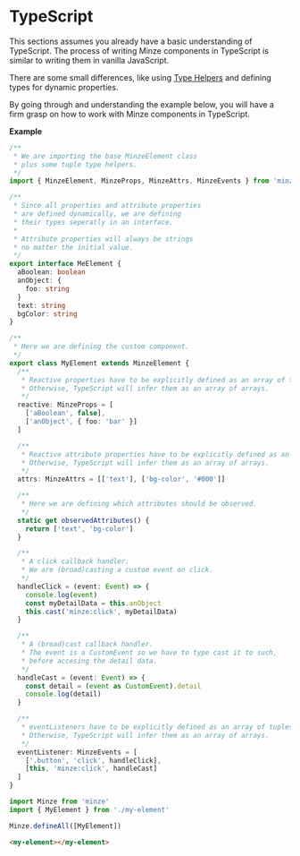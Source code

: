 # TypeScript

This sections assumes you already have a basic understanding of TypeScript. The process of writing Minze components in TypeScript is similar to writing them in vanilla JavaScript.

There are some small differences, like using [Type Helpers](/api/#type-helpers) and defining types for dynamic properties.

By going through and understanding the example below, you will have a firm grasp on how to work with Minze components in TypeScript.

**Example**

```ts
/**
 * We are importing the base MinzeElement class
 * plus some tuple type helpers.
 */
import { MinzeElement, MinzeProps, MinzeAttrs, MinzeEvents } from 'minze'

/**
 * Since all properties and attribute properties
 * are defined dynamically, we are defining
 * their types seperatly in an interface.
 *
 * Attribute properties will always be strings
 * no matter the initial value.
 */
export interface MeElement {
  aBoolean: boolean
  anObject: {
    foo: string
  }
  text: string
  bgColor: string
}

/**
 * Here we are defining the custom component.
 */
export class MyElement extends MinzeElement {
  /**
   * Reactive properties have to be explicitly defined as an array of tuples.
   * Otherwise, TypeScript will infer them as an array of arrays.
   */
  reactive: MinzeProps = [
    ['aBoolean', false],
    ['anObject', { foo: 'bar' }]
  ]

  /**
   * Reactive attribute properties have to be explicitly defined as an array of tuples.
   * Otherwise, TypeScript will infer them as an array of arrays.
   */
  attrs: MinzeAttrs = [['text'], ['bg-color', '#000']]

  /**
   * Here we are defining which attributes should be observed.
   */
  static get observedAttributes() {
    return ['text', 'bg-color']
  }

  /**
   * A click callback handler.
   * We are (broad)casting a custom event on click.
   */
  handleClick = (event: Event) => {
    console.log(event)
    const myDetailData = this.anObject
    this.cast('minze:click', myDetailData)
  }

  /**
   * A (broad)cast callback handler.
   * The event is a CustomEvent so we have to type cast it to such,
   * before accesing the detail data.
   */
  handleCast = (event: Event) => {
    const detail = (event as CustomEvent).detail
    console.log(detail)
  }

  /**
   * eventListeners have to be explicitly defined as an array of tuples.
   * Otherwise, TypeScript will infer them as an array of arrays.
   */
  eventListener: MinzeEvents = [
    ['.button', 'click', handleClick],
    [this, 'minze:click', handleCast]
  ]
}
```

```ts
import Minze from 'minze'
import { MyElement } from './my-element'

Minze.defineAll([MyElement])
```

```html
<my-element></my-element>
```
